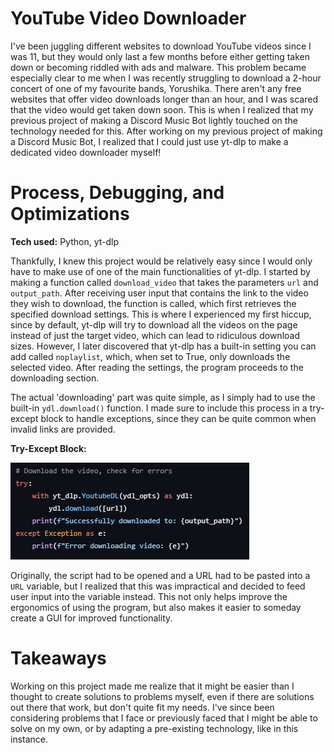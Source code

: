 # YouTube Video Downloader
I've been juggling different websites to download YouTube videos since I was 11, but they would only last a few months before either getting taken down or becoming riddled with ads and malware.
This problem became especially clear to me when I was recently struggling to download a 2-hour concert of one of my favourite bands, Yorushika. There aren't any free websites that offer video downloads longer
than an hour, and I was scared that the video would get taken down soon. This is when I realized that my previous project of making a Discord Music Bot lightly touched on the technology needed for this.
After working on my previous project of making a Discord Music Bot, I realized that I could just use yt-dlp to make a dedicated video downloader myself!

# Process, Debugging, and Optimizations
**Tech used:** Python, yt-dlp

Thankfully, I knew this project would be relatively easy since I would only have to make use of one of the main functionalities of yt-dlp. I started by making a function called `download_video` that takes
the parameters `url` and `output_path`. After receiving user input that contains the link to the video they wish to download, the function is called, which first retrieves the specified download settings. This is where I
experienced my first hiccup, since by default, yt-dlp will try to download all the videos on the page instead of just the target video, which can lead to ridiculous download sizes. However, I later discovered that yt-dlp
has a built-in setting you can add called `noplaylist`, which, when set to True, only downloads the selected video. After reading the settings, the program proceeds to the downloading section.

The actual 'downloading' part was quite simple, as I simply had to use the built-in `ydl.download()` function. I made sure to include this process in a try-except block to handle exceptions, since they can be quite common when invalid
links are provided.

**Try-Except Block:**

![try-except block](try-except-block.png)

Originally, the script had to be opened and a URL had to be pasted into a `URL` variable, but I realized that this was impractical and decided to feed user input into the variable instead.
This not only helps improve the ergonomics of using the program, but also makes it easier to someday create a GUI for improved functionality.

# Takeaways
Working on this project made me realize that it might be easier than I thought to create solutions to problems myself, even if there are solutions out there that work, but don't quite fit my needs. I've since been considering
problems that I face or previously faced that I might be able to solve on my own, or by adapting a pre-existing technology, like in this instance.


